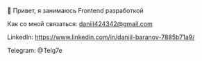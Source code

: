 <!--
**Daniil360/daniil360** is a ✨ _special_ ✨ repository because its `README.md` (this file) appears on your GitHub profile.

Here are some ideas to get you started:

- 🔭 I’m currently working on ...
- 🌱 I’m currently learning ...
- 👯 I’m looking to collaborate on ...
- 🤔 I’m looking for help with ...
- 💬 Ask me about ...
- 📫 How to reach me: ...
- 😄 Pronouns: ...
- ⚡ Fun fact: ...
-->

👋 Привет, я занимаюсь Frontend разработкой

Как со мной связаться:  daniil424342@gmail.com

LinkedIn:  https://www.linkedin.com/in/daniil-baranov-7885b71a9/

Telegram:  @Telg7e
